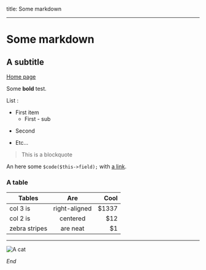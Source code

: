 
title: Some markdown

-----

# Some markdown

## A subtitle

[Home page](home)

Some **bold** test.

List :

* First item
  * First - sub
- Second
+ Etc...

> This is a blockquote

An here some `$code($this->field);` with [a link](http://wikipedia.org).

### A table

| Tables        | Are           | Cool  |
| ------------- |:-------------:| -----:|
| col 3 is      | right-aligned | $1337 |
| col 2 is      | centered      |   $12 |
| zebra stripes | are neat      |    $1 |

---------------

![A cat](cat.jpg)

*End*
